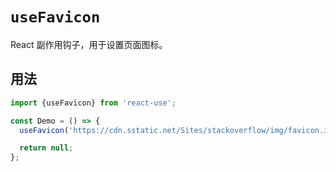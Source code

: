 # `useFavicon`

React 副作用钩子，用于设置页面图标。


## 用法

```jsx
import {useFavicon} from 'react-use';

const Demo = () => {
  useFavicon('https://cdn.sstatic.net/Sites/stackoverflow/img/favicon.ico');

  return null;
};
```
